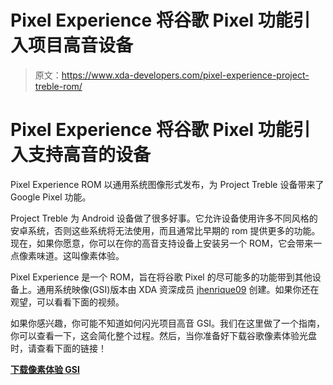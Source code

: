 # Pixel Experience 将谷歌 Pixel 功能引入项目高音设备

> 原文：<https://www.xda-developers.com/pixel-experience-project-treble-rom/>

# Pixel Experience 将谷歌 Pixel 功能引入支持高音的设备

Pixel Experience ROM 以通用系统图像形式发布，为 Project Treble 设备带来了 Google Pixel 功能。

Project Treble 为 Android 设备做了很多好事。它允许设备使用许多不同风格的安卓系统，否则这些系统将无法使用，而且通常比早期的 rom 提供更多的功能。现在，如果你愿意，你可以在你的高音支持设备上安装另一个 ROM，它会带来一点像素味道。这叫像素体验。

Pixel Experience 是一个 ROM，旨在将谷歌 Pixel 的尽可能多的功能带到其他设备上。通用系统映像(GSI)版本由 XDA 资深成员 [jhenrique09](https://forum.xda-developers.com/member.php?u=6519039) 创建。如果你还在观望，可以看看下面的视频。

如果你感兴趣，你可能不知道如何闪光项目高音 GSI。我们在这里做了一个指南，你可以查看一下，这会简化整个过程。然后，当你准备好下载谷歌像素体验光盘时，请查看下面的链接！

[**下载像素体验 GSI**](https://forum.xda-developers.com/project-treble/trebleenabled-device-development/8-1-0-pixel-experience-t3796011)